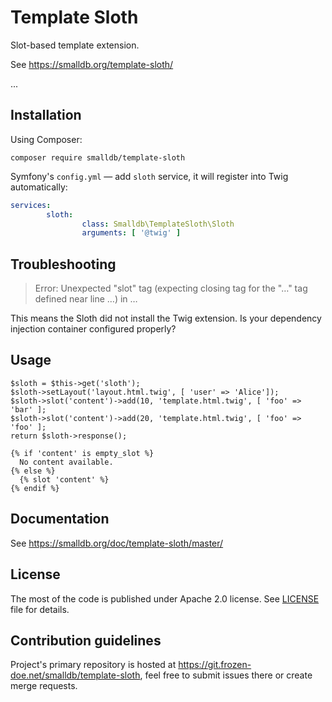 Template Sloth
==============

Slot-based template extension.

See https://smalldb.org/template-sloth/

...


Installation
------------

Using Composer:

`````
composer require smalldb/template-sloth
`````

Symfony's `config.yml` — add `sloth` service, it will register into Twig
automatically:

```.yaml
services:
        sloth:
                class: Smalldb\TemplateSloth\Sloth
                arguments: [ '@twig' ]
```

Troubleshooting
---------------

> Error: Unexpected "slot" tag (expecting closing tag for the "…" tag defined near line …) in …

This means the Sloth did not install the Twig extension. Is your dependency
injection container configured properly?


Usage
-----

```.php
$sloth = $this->get('sloth');
$sloth->setLayout('layout.html.twig', [ 'user' => 'Alice']);
$sloth->slot('content')->add(10, 'template.html.twig', [ 'foo' => 'bar' ];
$sloth->slot('content')->add(20, 'template.html.twig', [ 'foo' => 'foo' ];
return $sloth->response();
```

```.twig
{% if 'content' is empty_slot %}
  No content available.
{% else %}
  {% slot 'content' %}
{% endif %}
```


Documentation
-------------

See https://smalldb.org/doc/template-sloth/master/


License
-------

The most of the code is published under Apache 2.0 license. See [LICENSE](Resources/doc/license.md) file for details.


Contribution guidelines
-----------------------

Project's primary repository is hosted at https://git.frozen-doe.net/smalldb/template-sloth,
feel free to submit issues there or create merge requests.


